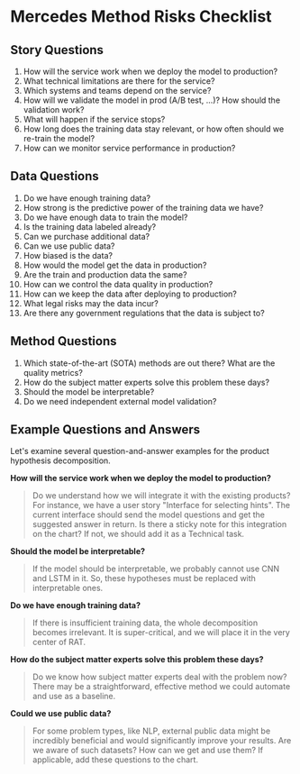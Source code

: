 # Mercedes Method Risks Checklist

## Story Questions

1. How will the service work when we deploy the model to production?
2. What technical limitations are there for the service?
3. Which systems and teams depend on the service?
4. How will we validate the model in prod (A/B test, ...)? How should the validation work?
5. What will happen if the service stops?
6. How long does the training data stay relevant, or how often should we re-train the model?
7. How can we monitor service performance in production?

## Data Questions

1. Do we have enough training data?
2. How strong is the predictive power of the training data we have?
3. Do we have enough data to train the model?
4. Is the training data labeled already?
5. Can we purchase additional data?
6. Can we use public data?
7. How biased is the data?
8. How would the model get the data in production?
9. Are the train and production data the same?
10. How can we control the data quality in production?
11. How can we keep the data after deploying to production?
12. What legal risks may the data incur?
13. Are there any government regulations that the data is subject to?

## Method Questions

1. Which state-of-the-art (SOTA) methods are out there? What are the quality metrics?
2. How do the subject matter experts solve this problem these days?
3. Should the model be interpretable?
4. Do we need independent external model validation?

## Example Questions and Answers

Let's examine several question-and-answer examples for the product hypothesis decomposition.

**How will the service work when we deploy the model to production?**

> Do we understand how we will integrate it with the existing products? For instance, we have a user story "Interface for selecting hints". The current interface should send the model questions and get the suggested answer in return. Is there a sticky note for this integration on the chart? If not, we should add it as a Technical task.

**Should the model be interpretable?**

> If the model should be interpretable, we probably cannot use CNN and LSTM in it. So, these hypotheses must be replaced with interpretable ones.

**Do we have enough training data?**

> If there is insufficient training data, the whole decomposition becomes irrelevant. It is super-critical, and we will place it in the very center of RAT.

**How do the subject matter experts solve this problem these days?**

> Do we know how subject matter experts deal with the problem now? There may be a straightforward, effective method we could automate and use as a baseline.

**Could we use public data?**

> For some problem types, like NLP, external public data might be incredibly beneficial and would significantly improve your results. Are we aware of such datasets? How can we get and use them? If applicable, add these questions to the chart.
